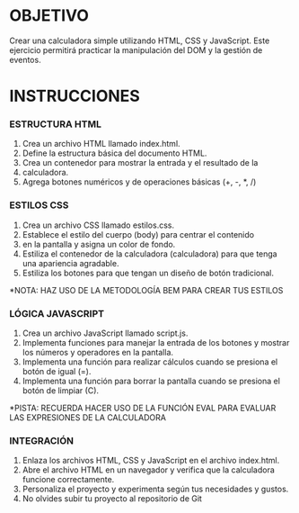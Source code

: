 # OBJETIVO
Crear una calculadora simple utilizando HTML, CSS y JavaScript.
Este ejercicio permitirá practicar la manipulación del DOM y la gestión de eventos.
# INSTRUCCIONES
### ESTRUCTURA HTML
1.	Crea un archivo HTML llamado index.html.
2.	Define la estructura básica del documento HTML.
3.	Crea un contenedor para mostrar la entrada y el resultado de la
1.	calculadora.
4.	Agrega botones numéricos y de operaciones básicas (+, -, *, /)

### ESTILOS CSS
1.	Crea un archivo CSS llamado estilos.css.
2.	Establece el estilo del cuerpo (body) para centrar el contenido
5.	en la pantalla y asigna un color de fondo.
3.	Estiliza el contenedor de la calculadora (calculadora) para que tenga una apariencia agradable.
6.	Estiliza los botones para que tengan un diseño de botón tradicional.

*NOTA: HAZ USO DE LA METODOLOGÍA BEM PARA CREAR TUS ESTILOS

### LÓGICA JAVASCRIPT
1.	Crea un archivo JavaScript llamado script.js.
2.	Implementa funciones para manejar la entrada de los botones y mostrar los números y operadores en la pantalla.
3.	Implementa una función para realizar cálculos cuando se presiona el botón de igual (=).
4.	Implementa una función para borrar la pantalla cuando se presiona el botón de limpiar (C).

*PISTA: RECUERDA HACER USO DE LA FUNCIÓN EVAL PARA EVALUAR LAS EXPRESIONES DE LA CALCULADORA

### INTEGRACIÓN
1.	Enlaza los archivos HTML, CSS y JavaScript en el archivo index.html.
2.	Abre el archivo HTML en un navegador y verifica que la calculadora funcione correctamente.
3.	Personaliza el proyecto y experimenta según tus necesidades y gustos.
4.	No olvides subir tu proyecto al repositorio de Git
